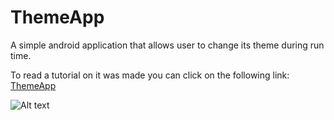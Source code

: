 # ThemeApp
A simple android application that allows user to change its theme during run time. 

To read a tutorial on it was made you can click on the following link:
<a href="https://project-hn.000webhostapp.com/article/20">ThemeApp</a>

![Alt text](https://project-hn.000webhostapp.com/storage/articles/1/20/screenshot_1546202916.png)
